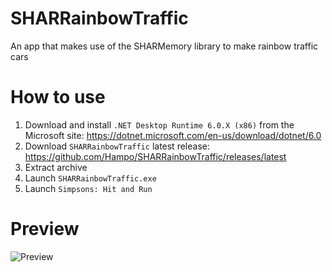 # SHARRainbowTraffic
 An app that makes use of the SHARMemory library to make rainbow traffic cars

# How to use
1. Download and install `.NET Desktop Runtime 6.0.X (x86)` from the Microsoft site: https://dotnet.microsoft.com/en-us/download/dotnet/6.0
2. Download `SHARRainbowTraffic` latest release: https://github.com/Hampo/SHARRainbowTraffic/releases/latest
3. Extract archive
4. Launch `SHARRainbowTraffic.exe`
5. Launch `Simpsons: Hit and Run`

# Preview
![Preview](SHARRainbowTraffic.gif)
